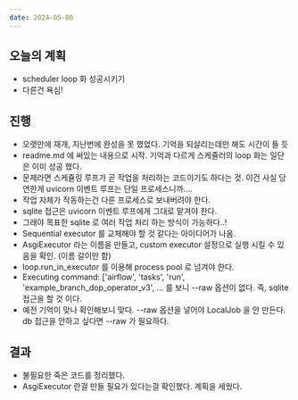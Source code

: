 ```yaml
---
date: 2024-05-06
---
```


## 오늘의 계획

- scheduler loop 화 성공시키기
- 다른건 욕심!

## 진행

- 오랫만에 재개, 지난번에 완성을 못 했었다. 기억을 되살리는데만 해도 시간이 들 듯
- readme.md 에 써있는 내용으로 시작. 기억과 다르게 스케쥴러의 loop 화는 일단은 이미 성공 했다.
- 문제라면 스케쥴링 루프가 곧 작업을 처리하는 코드이기도 하다는 것. 이건 사실 당연한게 uvicorn 이벤트 루프는 단일 프로세스니까....
- 작업 자체가 작동하는건 다른 프로세스로 보내버려야 한다.
- sqlite 접근은 uvicorn 이벤트 루프에게 그대로 맡겨야 한다.
- 그래야 목표한 sqlite 로 여러 작업 처리 하는 방식이 가능하다..!
- Sequential executor 를 교체해야 할 것 같다는 아이디어가 나옴.
- AsgiExecutor 라는 이름을 만들고, custom executor 설정으로 실행 시킬 수 있음을 확인. (이름 갈이만 함)
- loop.run_in_executor 를 이용해 process pool 로 넘겨야 한다. 
- Executing command: ['airflow', 'tasks', 'run', 'example_branch_dop_operator_v3', ... 를 보니 --raw 옵션이 없다. 즉, sqlite 접근을 할 것 이다.
- 예전 기억이 맞나 확인해보니 맞다. --raw 옵션을 넣어야 LocalJob 을 안 만든다. db 접근을 안하고 싶다면 --raw 가 필요하다.

## 결과

- 불필요한 죽은 코드를 정리했다.
- AsgiExecutor 란걸 만들 필요가 있다는걸 확인했다. 계획을 세웠다.